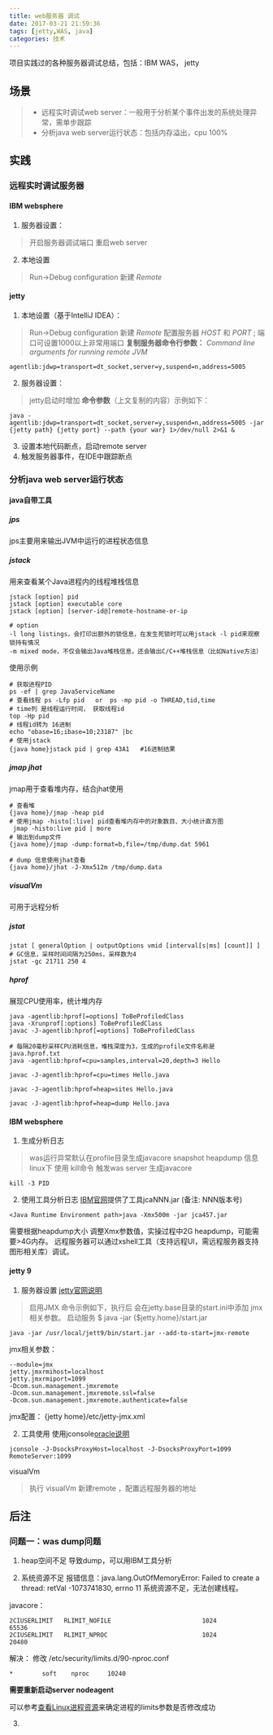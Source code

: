 ```yaml
---
title: web服务器 调试
date: 2017-03-21 21:59:36
tags: [jetty,WAS, java]
categories: 技术
---
```


项目实践过的各种服务器调试总结，包括：IBM WAS， jetty
<!-- more -->

## 场景
> * 远程实时调试web server：一般用于分析某个事件出发的系统处理异常，需单步跟踪
> * 分析java web server运行状态：包括内存溢出，cpu 100%

## 实践
### 远程实时调试服务器
#### IBM websphere
1. 服务器设置： 
> 开启服务器调试端口
> 重启web server

2. 本地设置
> Run->Debug configuration
> 新建 *Remote*

#### jetty
1. 本地设置（基于IntelliJ IDEA）：
> Run->Debug configuration
> 新建 *Remote*
> 配置服务器 *HOST* 和 *PORT* ; 端口可设置1000以上非常用端口
> **复制服务器命令行参数：** *Command line arguments for running remote JVM*

``` shell
agentlib:jdwp=transport=dt_socket,server=y,suspend=n,address=5005
```
2. 服务器设置：
> jetty启动时增加 **命令参数**（上文复制的内容）示例如下：

``` shell
java -agentlib:jdwp=transport=dt_socket,server=y,suspend=n,address=5005 -jar {jetty path} {jetty port} --path {your war} 1>/dev/null 2>&1 &
```

3. 设置本地代码断点，启动remote server
4. 触发服务器事件，在IDE中跟踪断点


### 分析java web server运行状态
#### java自带工具

##### jps
jps主要用来输出JVM中运行的进程状态信息

##### jstack
用来查看某个Java进程内的线程堆栈信息
```shell
jstack [option] pid
jstack [option] executable core
jstack [option] [server-id@]remote-hostname-or-ip

# option
-l long listings，会打印出额外的锁信息，在发生死锁时可以用jstack -l pid来观察锁持有情况
-m mixed mode，不仅会输出Java堆栈信息，还会输出C/C++堆栈信息（比如Native方法）
```

使用示例
``` shell
# 获取进程PID
ps -ef | grep JavaServiceName   
# 查看线程 ps -Lfp pid   or  ps -mp pid -o THREAD,tid,time
# time列 是线程运行时间， 获取线程id
top -Hp pid
# 线程id转为 16进制
echo "obase=16;ibase=10;23187" |bc 
# 使用jstack
{java home}jstack pid | grep 43A1   #16进制结果
```

##### jmap jhat
jmap用于查看堆内存，结合jhat使用
```shell
# 查看堆
{java home}/jmap -heap pid
# 使用jmap -histo[:live] pid查看堆内存中的对象数目、大小统计直方图
 jmap -histo:live pid | more
# 输出到dump文件
{java home}/jmap -dump:format=b,file=/tmp/dump.dat 5961

# dump 信息使用jhat查看
{java home}/jhat -J-Xmx512m /tmp/dump.data
```

##### visualVm
可用于远程分析

##### jstat

``` shell
jstat [ generalOption | outputOptions vmid [interval[s|ms] [count]] ]
# GC信息，采样时间间隔为250ms，采样数为4
jstat -gc 21711 250 4
```

##### hprof
展现CPU使用率，统计堆内存
```shell
java -agentlib:hprof[=options] ToBeProfiledClass
java -Xrunprof[:options] ToBeProfiledClass
javac -J-agentlib:hprof[=options] ToBeProfiledClass

# 每隔20毫秒采样CPU消耗信息，堆栈深度为3，生成的profile文件名称是java.hprof.txt
java -agentlib:hprof=cpu=samples,interval=20,depth=3 Hello

javac -J-agentlib:hprof=cpu=times Hello.java

javac -J-agentlib:hprof=heap=sites Hello.java

javac -J-agentlib:hprof=heap=dump Hello.java
```


#### IBM websphere
1. 生成分析日志
> was运行异常默认在profile目录生成javacore snapshot heapdump 信息
> linux下 使用 kill命令 触发was server 生成javacore
``` shell
kill -3 PID
```

2. 使用工具分析日志
[IBM官网](https://www.ibm.com/developerworks/community/groups/service/html/communityview?communityUuid=2245aa39-fa5c-4475-b891-14c205f7333c)提供了工具jcaNNN.jar (备注: NNN版本号)

``` shell
<Java Runtime Environment path>java -Xmx500m -jar jca457.jar
```

需要根据heapdump大小 调整Xmx参数值，实操过程中2G heapdump，可能需要>4G内存。
远程服务器可以通过xshell工具（支持远程UI，需远程服务器支持图形相关库）调试。

#### jetty 9
1. 服务器设置
[jetty官网说明](http://www.eclipse.org/jetty/documentation/9.4.x/jmx-chapter.html#using-jmx)
> 启用JMX 命令示例如下，执行后 会在jetty.base目录的start.ini中添加 jmx相关参数。
> 启动服务 $ java -jar {$jetty.home}/start.jar

``` shell
java -jar /usr/local/jett9/bin/start.jar --add-to-start=jmx-remote
```

jmx相关参数：
``` shell
--module=jmx
jetty.jmxrmihost=localhost
jetty.jmxrmiport=1099
-Dcom.sun.management.jmxremote
-Dcom.sun.management.jmxremote.ssl=false
-Dcom.sun.management.jmxremote.authenticate=false
```

jmx配置： {jetty home}/etc/jetty-jmx.xml


2. 工具使用
使用jconsole[oracle说明](http://docs.oracle.com/javase/6/docs/technotes/guides/management/jconsole.html)
``` shell
jconsole -J-DsocksProxyHost=localhost -J-DsocksProxyPort=1099 RemoteServer:1099
```

visualVm
> 执行 visualVm
> 新建remote ，配置远程服务器的地址

## 后注
### 问题一：was dump问题
1. heap空间不足 导致dump，可以用IBM工具分析

2. 系统资源不足
报错信息：java.lang.OutOfMemoryError: Failed to create a thread: retVal -1073741830, errno 11
系统资源不足，无法创建线程。

javacore：
``` shell
2CIUSERLIMIT   RLIMIT_NOFILE                         1024                65536
2CIUSERLIMIT   RLIMIT_NPROC                          1024                20480
```

解决：
修改 /etc/security/limits.d/90-nproc.conf 
``` shell
*        soft    nproc     10240
```

**需要重新启动server nodeagent**

可以参考[查看Linux进程资源](http://sillystone.info/2017/03/29/Linux%E7%9B%B8%E5%85%B3/)来确定进程的limits参数是否修改成功

3.


